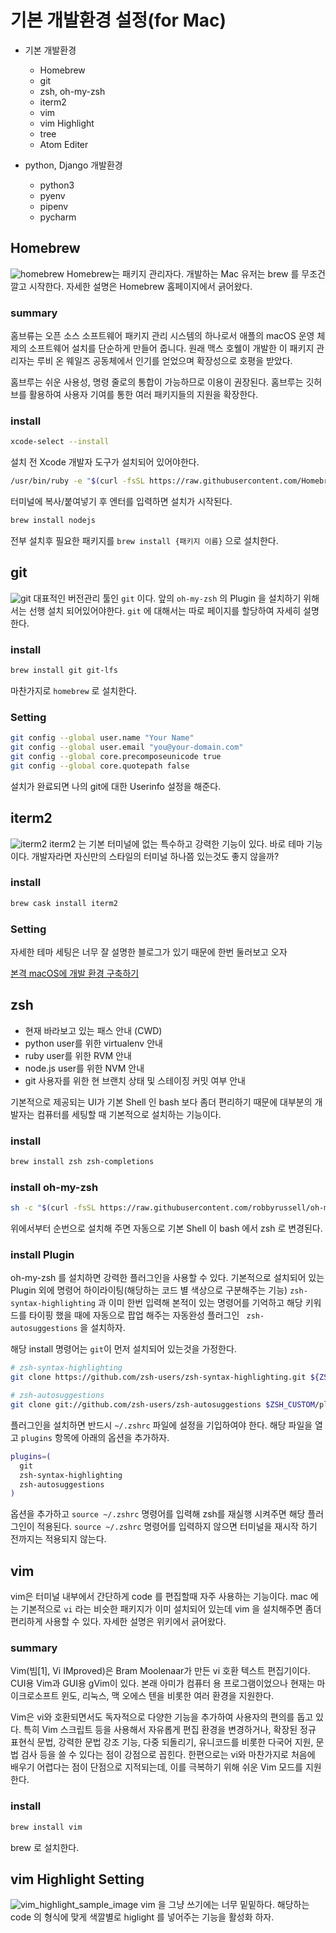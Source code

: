 
# 기본 개발환경 설정(for Mac)
- 기본 개발환경
	- Homebrew
	- git
	- zsh, oh-my-zsh
	- iterm2
	- vim
	- vim Highlight
	- tree
	- Atom Editer

- python, Django 개발환경
	- python3
	- pyenv
	- pipenv
	- pycharm

## Homebrew
![homebrew](../image/homebrew.png)
Homebrew는 패키지 관리자다. 개발하는 Mac 유저는 brew 를 무조건 깔고 시작한다. 자세한 설명은 Homebrew 홈페이지에서 긁어왔다.

### summary
홈브류는 오픈 소스 소프트웨어 패키지 관리 시스템의 하나로서 애플의 macOS 운영 체제의 소프트웨어 설치를 단순하게 만들어 줍니다. 원래 맥스 호웰이 개발한 이 패키지 관리자는 루비 온 웨일즈 공동체에서 인기를 얻었으며 확장성으로 호평을 받았다.

홈브루는 쉬운 사용성, 명령 줄로의 통합이 가능하므로 이용이 권장된다. 홈브루는 깃허브를 활용하여 사용자 기여를 통한 여러 패키지들의 지원을 확장한다.

### install

```zsh
xcode-select --install
```
설치 전 Xcode 개발자 도구가 설치되어 있어야한다.

```zsh
/usr/bin/ruby -e "$(curl -fsSL https://raw.githubusercontent.com/Homebrew/install/master/install)"
```
터미널에 복사/붙여넣기 후 엔터를 입력하면 설치가 시작된다.

```zsh
brew install nodejs
```
전부 설치후 필요한 패키지를 `brew install {패키지 이름}` 으로 설치한다.

## git
![git](../image/git.jpg)
대표적인 버전관리 툴인 `git` 이다. 앞의 `oh-my-zsh` 의 Plugin 을 설치하기 위해서는 선행 설치 되어있어야한다. `git` 에 대해서는 따로 페이지를 할당하여 자세히 설명한다.

### install
```zsh
brew install git git-lfs
```
마찬가지로 `homebrew` 로 설치한다.

### Setting
```zsh
git config --global user.name "Your Name"
git config --global user.email "you@your-domain.com"
git config --global core.precomposeunicode true
git config --global core.quotepath false
```
설치가 완료되면 나의 git에 대한 Userinfo 설정을 해준다.

## iterm2
![iterm2](../image/iterm2.jpg)
iterm2 는 기본 터미널에 없는 특수하고 강력한 기능이 있다. 바로 테마 기능이다. 개발자라면 자신만의 스타일의 터미널 하나쯤 있는것도 좋지 않을까?

### install
```zsh
brew cask install iterm2
```

### Setting
자세한 테마 세팅은 너무 잘 설명한 블로그가 있기 때문에 한번 둘러보고 오자

[본격 macOS에 개발 환경 구축하기](https://subicura.com/2017/11/22/mac-os-development-environment-setup.html)

## zsh
- 현재 바라보고 있는 패스 안내 (CWD)
- python user를 위한 virtualenv 안내
- ruby user를 위한 RVM 안내
- node.js user를 위한 NVM 안내
- git 사용자를 위한 현 브랜치 상태 및 스테이징 커밋 여부 안내

기본적으로 제공되는 UI가 기본 Shell 인 bash 보다 좀더 편리하기 때문에 대부분의 개발자는 컴퓨터를 세팅할 때 기본적으로 설치하는 기능이다.

### install
```zsh
brew install zsh zsh-completions
```

### install oh-my-zsh
```zsh
sh -c "$(curl -fsSL https://raw.githubusercontent.com/robbyrussell/oh-my-zsh/master/tools/install.sh)"
```
위에서부터 순번으로 설치해 주면 자동으로 기본 Shell 이 bash 에서 zsh 로 변경된다.

### install Plugin
oh-my-zsh 를 설치하면 강력한 플러그인을 사용할 수 있다. 기본적으로 설치되어 있는 Plugin 외에 명령어 하이라이팅(해당하는 코드 별 색상으로 구분해주는 기능) `zsh-syntax-highlighting` 과 이미 한번 입력해 본적이 있는 명령어를 기억하고 해당 키워드를 타이핑 했을 때에 자동으로 팝업 해주는 자동완성 플러그인 ` zsh-autosuggestions` 을 설치하자.

해당 install 명령어는 `git`이 먼저 설치되어 있는것을 가정한다.

```zsh
# zsh-syntax-highlighting
git clone https://github.com/zsh-users/zsh-syntax-highlighting.git ${ZSH_CUSTOM:-~/.oh-my-zsh/custom}/plugins/zsh-syntax-highlighting

# zsh-autosuggestions
git clone git://github.com/zsh-users/zsh-autosuggestions $ZSH_CUSTOM/plugins/zsh-autosuggestions
```

플러그인을 설치하면 반드시 `~/.zshrc` 파일에 설정을 기입하여야 한다. 해당 파일을 열고 `plugins` 항목에 아래의 옵션을 추가하자.

```zsh
plugins=(
  git
  zsh-syntax-highlighting
  zsh-autosuggestions
)
```
옵션을 추가하고 `source ~/.zshrc` 명령어를 입력해 zsh를 재실행 시켜주면 해당 플러그인이 적용된다. `source ~/.zshrc` 명령어를 입력하지 않으면 터미널을 재시작 하기 전까지는 적용되지 않는다.
## vim
vim은 터미널 내부에서 간단하게 code 를 편집할때 자주 사용하는 기능이다. mac 에는 기본적으로 `vi` 라는 비슷한 패키지가 이미 설치되어 있는데 vim 을 설치해주면 좀더 편리하게 사용할 수 있다. 자세한 설명은 위키에서 긁어왔다.

### summary
Vim(빔[1], Vi IMproved)은 Bram Moolenaar가 만든 vi 호환 텍스트 편집기이다. CUI용 Vim과 GUI용 gVim이 있다. 본래 아미가 컴퓨터 용 프로그램이었으나 현재는 마이크로소프트 윈도, 리눅스, 맥 오에스 텐을 비롯한 여러 환경을 지원한다.

Vim은 vi와 호환되면서도 독자적으로 다양한 기능을 추가하여 사용자의 편의를 돕고 있다. 특히 Vim 스크립트 등을 사용해서 자유롭게 편집 환경을 변경하거나, 확장된 정규 표현식 문법, 강력한 문법 강조 기능, 다중 되돌리기, 유니코드를 비롯한 다국어 지원, 문법 검사 등을 쓸 수 있다는 점이 강점으로 꼽힌다. 한편으로는 vi와 마찬가지로 처음에 배우기 어렵다는 점이 단점으로 지적되는데, 이를 극복하기 위해 쉬운 Vim 모드를 지원한다.

### install
```zsh
brew install vim
```
brew 로 설치한다.

## vim Highlight Setting
![vim_highlight_sample_image](../image/vim_highlight.png)
vim 을 그냥 쓰기에는 너무 밑밑하다. 해당하는 code 의 형식에 맞게 색깔별로 higlight 를 넣어주는 기능을 활성화 하자.
